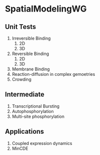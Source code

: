 # SpatialModelingWG

## Unit Tests
1. Irreversible Binding
    1. 2D
    2. 3D
2. Reversible Binding
    1. 2D
    2. 3D
3. Membrane Binding
4. Reaction-diffusion in complex gemoetries
5. Crowding

## Intermediate
1. Transcriptional Bursting
2. Autophosphorylation
3. Multi-site phosphorylation

## Applications
1. Coupled expression dynamics
2. MinCDE